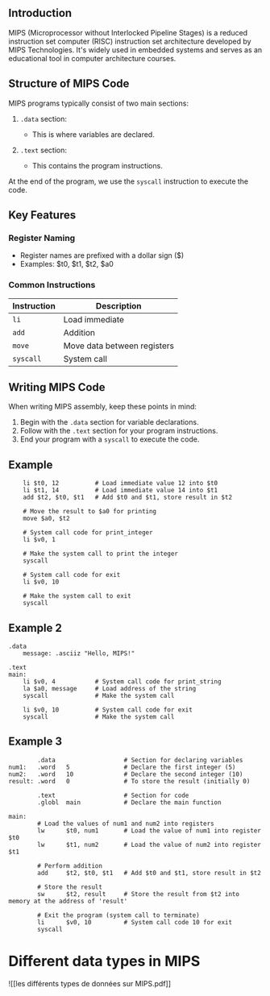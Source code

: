 
## Introduction

MIPS (Microprocessor without Interlocked Pipeline Stages) is a reduced instruction set computer (RISC) instruction set architecture developed by MIPS Technologies. It's widely used in embedded systems and serves as an educational tool in computer architecture courses.

## Structure of MIPS Code

MIPS programs typically consist of two main sections:

1. `.data` section:
   - This is where variables are declared.

2. `.text` section:
   - This contains the program instructions.

At the end of the program, we use the `syscall` instruction to execute the code.

## Key Features

### Register Naming
- Register names are prefixed with a dollar sign ($)
- Examples: $t0, $t1, $t2, $a0

### Common Instructions

| Instruction | Description |
|-------------|-------------|
| `li`        | Load immediate |
| `add`       | Addition |
| `move`      | Move data between registers |
| `syscall`   | System call |

## Writing MIPS Code

When writing MIPS assembly, keep these points in mind:
1. Begin with the `.data` section for variable declarations.
2. Follow with the `.text` section for your program instructions.
3. End your program with a `syscall` to execute the code.

## Example

```.text
    li $t0, 12          # Load immediate value 12 into $t0
    li $t1, 14          # Load immediate value 14 into $t1
    add $t2, $t0, $t1   # Add $t0 and $t1, store result in $t2
    
    # Move the result to $a0 for printing
    move $a0, $t2       

	# System call code for print_integer
    li $v0, 1           

	# Make the system call to print the integer
    syscall             

	# System call code for exit
    li $v0, 10          
    
    # Make the system call to exit
    syscall             

```

## Example 2

```
.data
    message: .asciiz "Hello, MIPS!"

.text
main:
    li $v0, 4           # System call code for print_string
    la $a0, message     # Load address of the string
    syscall             # Make the system call

    li $v0, 10          # System call code for exit
    syscall             # Make the system call
```

## Example 3

```assembly
        .data                   # Section for declaring variables
num1:   .word   5               # Declare the first integer (5)
num2:   .word   10              # Declare the second integer (10)
result: .word   0               # To store the result (initially 0)

        .text                   # Section for code
        .globl  main            # Declare the main function

main:   
        # Load the values of num1 and num2 into registers
        lw      $t0, num1       # Load the value of num1 into register $t0
        lw      $t1, num2       # Load the value of num2 into register $t1

        # Perform addition
        add     $t2, $t0, $t1   # Add $t0 and $t1, store result in $t2

        # Store the result
        sw      $t2, result     # Store the result from $t2 into memory at the address of 'result'

        # Exit the program (system call to terminate)
        li      $v0, 10         # System call code 10 for exit
        syscall

```

# Different data types in MIPS

![[les différents types de données sur MIPS.pdf]]